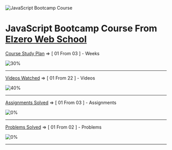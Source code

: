 ![JavaScript Bootcamp Course](https://elzero.org/js.png)

# JavaScript Bootcamp Course From [Elzero Web School](https://elzero.org/)

[Course Study Plan](https://elzero.org/study/javascript-bootcamp-2021-study-plan/) => [ 01 From 03 ] - Weeks

![30%](https://progress-bar.dev/30/?title=Done)

---

[Videos Watched](https://www.youtube.com/playlist?list=PLDoPjvoNmBAx3kiplQR_oeDqLDBUDYwVv) => [ 01 From 22 ] - Videos

![40%](https://progress-bar.dev/40/?title=Watched)

---

[Assignments Solved](https://elzero.org/category/assignments/javascript-bootcamp-assignments/) => [ 01 From 03 ] - Assignments

![0%](https://progress-bar.dev/0/?title=Solved)

---

[Problems Solved](https://elzero.org/category/challenges/javascript-challenges/) => [ 01 From 02 ] - Problems

![0%](https://progress-bar.dev/0/?title=Solved)

---
